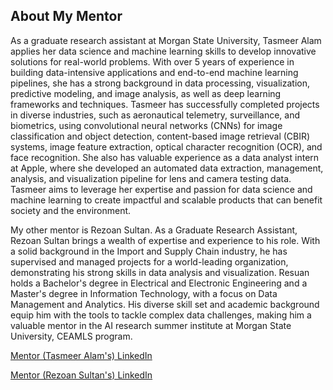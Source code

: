 ## About My Mentor

As a graduate research assistant at Morgan State University, Tasmeer Alam applies her data science and machine learning skills to develop innovative solutions for real-world problems. With over 5 years of experience in building data-intensive applications and end-to-end machine learning pipelines, she has a strong background in data processing, visualization, predictive modeling, and image analysis, as well as deep learning frameworks and techniques. Tasmeer has successfully completed projects in diverse industries, such as aeronautical telemetry, surveillance, and biometrics, using convolutional neural networks (CNNs) for image classification and object detection, content-based image retrieval (CBIR) systems, image feature extraction, optical character recognition (OCR), and face recognition. She also has valuable experience as a data analyst intern at Apple, where she developed an automated data extraction, management, analysis, and visualization pipeline for lens and camera testing data. Tasmeer aims to leverage her expertise and passion for data science and machine learning to create impactful and scalable products that can benefit society and the environment.

My other mentor is Rezoan Sultan. As a Graduate Research Assistant, Rezoan Sultan brings a wealth of expertise and experience to his role. With a solid background in the Import and Supply Chain industry, he has supervised and managed projects for a world-leading organization, demonstrating his strong skills in data analysis and visualization. Resuan holds a Bachelor's degree in Electrical and Electronic Engineering and a Master's degree in Information Technology, with a focus on Data Management and Analytics. His diverse skill set and academic background equip him with the tools to tackle complex data challenges, making him a valuable mentor in the AI research summer institute at Morgan State University, CEAMLS program.

[Mentor (Tasmeer Alam's) LinkedIn](https://www.linkedin.com/in/tasmeer-alam-7245a6b7/)

[Mentor (Rezoan Sultan's) LinkedIn](https://www.linkedin.com/in/rezoan-bin-sultan-bipu/)


